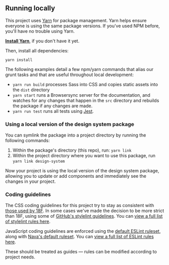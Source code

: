 ## Running locally

This project uses [Yarn](https://yarnpkg.com/) for package management. Yarn helps ensure everyone is using the same package versions. If you've used NPM before, you'll have no trouble using Yarn.

[**Install Yarn**](https://yarnpkg.com/docs/install), if you don't have it yet.

Then, install all dependencies:

```
yarn install
```

The following examples detail a few npm/yarn commands that alias our grunt tasks and that are useful throughout local development:

- `yarn run build` processes Sass into CSS and copies static assets into the `dist` directory
- `yarn start` runs a Browsersync server for the documentation, and watches for any changes that happen in the `src` directory and rebuilds the package if any changes are made.
- `yarn run test` runs all tests using [Jest](https://facebook.github.io/jest/).

### Using a local version of the design system package

You can symlink the package into a project directory by running the following commands:

1. Within the package's directory (this repo), run: `yarn link`
1. Within the project directory where you want to use this package, run `yarn link design-system`

Now your project is using the local version of the design system package, allowing you to update or add components and immediately see the changes in your project.

### Coding guidelines

The CSS coding guidelines for this project try to stay as consistent with [those used by 18F](https://github.com/18F/stylelint-rules). In some cases we've made the decision to be more strict than 18F, using some of [GitHub's stylelint guidelines](https://github.com/primer/stylelint-config-primer). You can [view a full list of stylelint rules here](https://stylelint.io/user-guide/rules).

JavaScript coding guidelines are enforced using the [default ESLint ruleset](https://github.com/eslint/eslint/blob/master/conf/eslint.json), along with [Nava's default ruleset](https://github.com/navahq/eslint-config-nava). You can [view a full list of ESLint rules here](http://eslint.org/docs/rules/).

These should be treated as guides — rules can be modified according to project needs.
